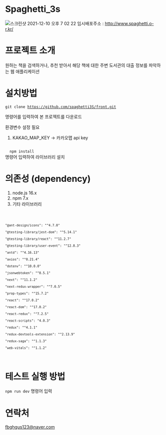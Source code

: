 # Spaghetti_3s

![스크린샷 2021-12-10 오후 7 02 22](https://user-images.githubusercontent.com/74997185/145555852-f6928253-40e9-4e15-8d67-4385c8b60049.png)
임시배포주소 : http://www.spaghetti.o-r.kr/
# 프로젝트 소개
원하는 책을 검색하거나, 추천 받아서 해당 책에 대한 주변 도서관의 대출 정보를 파악하는 웹 애플리케이션

# 설치방법
<code>git clone https://github.com/spaghetti3S/front.git</code>

명령어를 입력하여 본 프로젝트를 다운로드 

환경변수 설정 필요
1. KAKAO_MAP_KEY -> 카카오맵 api key

<code>
  npm install
</code> 명령어 입력하여 라이브러리 설치

# 의존성 (dependency)
1. node.js 16.x
2. npm 7.x
3. 기타 라이브러리
<code>
  
    "@ant-design/icons": "^4.7.0"
  
    "@testing-library/jest-dom": "^5.14.1"
  
    "@testing-library/react": "^11.2.7"
  
    "@testing-library/user-event": "^12.8.3"
  
    "antd": "^4.16.13"
  
    "axios": "^0.21.4"
  
    "dotenv": "^10.0.0"
  
    "jsonwebtoken": "^8.5.1"
  
    "next": "^11.1.2"
  
    "next-redux-wrapper": "^7.0.5"
  
    "prop-types": "^15.7.2"
  
    "react": "^17.0.2"
  
    "react-dom": "^17.0.2"
  
    "react-redux": "^7.2.5"
  
    "react-scripts": "4.0.3"
  
    "redux": "^4.1.1"
  
    "redux-devtools-extension": "^2.13.9"
  
    "redux-saga": "^1.1.3"
  
    "web-vitals": "^1.1.2"
</code>

# 테스트 실행 방법
<code>npm run dev</code> 명령어 입력

# 연락처
fbghgus123@naver.com

